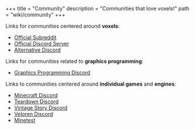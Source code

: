+++
title = "Community"
description = "Communities that love voxels!"
path = "wiki/community"
+++

Links for communities centered around **voxels**:
- [Official Subreddit](https://www.reddit.com/r/VoxelGameDev)
- [Official Discord Server](https://voxelgamedev.com/)
- [Alternative Discord](https://discord.gg/keqQPqzuzE)

Links for communities related to **graphics programming**:
- [Graphics Programming Discord](https://discord.gg/6mgNGk7)

Links to communities centered around **individual games** and **engines**:
- [Minecraft Discord](https://discord.gg/minecraft)
- [Teardown Discord](https://discord.gg/teardown)
- [Vintage Story Discord](https://discord.gg/CkJjdrB)
- [Veloren Discord](https://discord.gg/ecUxc9N)
- [Minetest](https://www.minetest.net/get-involved/)
